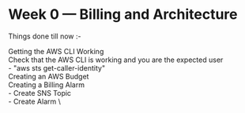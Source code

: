 # Week 0 — Billing and Architecture

Things done till now :- 

Getting the AWS CLI Working \
Check that the AWS CLI is working and you are the expected user \
    - "aws sts get-caller-identity" \
Creating an AWS Budget \
Creating a Billing Alarm \
    - Create SNS Topic \
    - Create Alarm \
